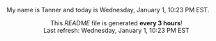 My name is Tanner and today is Wednesday, January 1, 10:23 PM EST.

<p align="center">This <i>README</i> file is generated <b>every 3 hours</b>!</br>Last refresh: Wednesday, January 1, 10:23 PM EST<br /></p>
